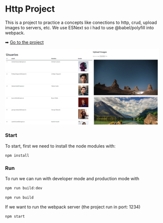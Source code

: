 # Http Project

This is a project to practice a concepts like conections to http, crud, upload images to servers, etc. We use ESNext so i had to use @babel/polyfill into webpack.

➡ [Go to the project](https://luisangel2895.github.io/js-practice-http/)

![project](https://github.com/luisangel2895/js-practice-http/blob/8c77241e56b137aeaf719fd958335cc0da3ad744/images/Screenshot_39.png)

### Start

To start, first we need to install the node modules with:

```js
npm install
```

### Run

To run we can run with developer mode and production mode with

```js
npm run build:dev
```

```js
npm run build
```

If we want to run the webpack server (the project run in port: 1234)

```js
npm start
```
